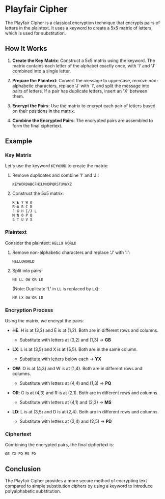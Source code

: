 # Playfair Cipher

The Playfair Cipher is a classical encryption technique that encrypts pairs of letters in the plaintext. It uses a keyword to create a 5x5 matrix of letters, which is used for substitution.

## How It Works

1. **Create the Key Matrix**: Construct a 5x5 matrix using the keyword. The matrix contains each letter of the alphabet exactly once, with 'I' and 'J' combined into a single letter.

2. **Prepare the Plaintext**: Convert the message to uppercase, remove non-alphabetic characters, replace 'J' with 'I', and split the message into pairs of letters. If a pair has duplicate letters, insert an 'X' between them.

3. **Encrypt the Pairs**: Use the matrix to encrypt each pair of letters based on their positions in the matrix.

4. **Combine the Encrypted Pairs**: The encrypted pairs are assembled to form the final ciphertext.

## Example

### Key Matrix

Let's use the keyword `KEYWORD` to create the matrix:

1. Remove duplicates and combine 'I' and 'J':
   ```
   KEYWORDABCFHILMNOPQRSTUVWXZ
   ```

2. Construct the 5x5 matrix:
   ```
   K E Y W O
   R A B C D
   F G H I/J L
   M N O P Q
   S T U V X
   ```

### Plaintext

Consider the plaintext: `HELLO WORLD`

1. Remove non-alphabetic characters and replace 'J' with 'I':
   ```
   HELLOWORLD
   ```

2. Split into pairs:
   ```
   HE LL OW OR LD
   ```

   (Note: Duplicate 'L' in `LL` is replaced by `LX`):
   ```
   HE LX OW OR LD
   ```

### Encryption Process

Using the matrix, we encrypt the pairs:

- **HE**: H is at (3,3) and E is at (1,2). Both are in different rows and columns. 
  - Substitute with letters at (3,2) and (1,3) → **GB**

- **LX**: L is at (3,5) and X is at (5,5). Both are in the same column.
  - Substitute with letters below each → **YX**

- **OW**: O is at (4,3) and W is at (1,4). Both are in different rows and columns.
  - Substitute with letters at (4,4) and (1,3) → **PQ**

- **OR**: O is at (4,3) and R is at (2,1). Both are in different rows and columns.
  - Substitute with letters at (4,1) and (2,3) → **MS**

- **LD**: L is at (3,5) and D is at (2,4). Both are in different rows and columns.
  - Substitute with letters at (3,4) and (2,5) → **PD**

### Ciphertext

Combining the encrypted pairs, the final ciphertext is:
```
GB YX PQ MS PD
```

## Conclusion

The Playfair Cipher provides a more secure method of encrypting text compared to simple substitution ciphers by using a keyword to introduce polyalphabetic substitution.
